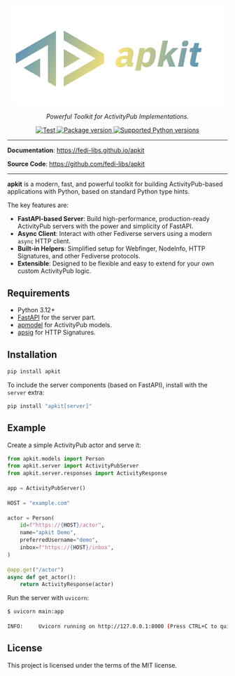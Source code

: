 <style>
.md-content .md-typeset h1 { display: none; }
</style>

<p align="center">
  <a href="https://fedi-libs.github.io/apkit">
    <img src="https://raw.githubusercontent.com/fedi-libs/assets/refs/heads/main/png/apkit.png" alt="apkit" />
  </a>
</p>
<p align="center">
    <em>Powerful Toolkit for ActivityPub Implementations.</em>
</p>
<p align="center">
<a href="https://github.com/fedi-libs/apkit/actions/workflows/publish.yml" target="_blank">
    <img src="https://github.com/fedi-libs/apkit/actions/workflows/publish.yml/badge.svg" alt="Test">
</a>
<a href="https://pypi.org/project/apkit" target="_blank">
    <img src="https://img.shields.io/pypi/v/apkit.svg" alt="Package version">
</a>
<a href="https://pypi.org/project/apkit" target="_blank">
    <img src="https://img.shields.io/pypi/pyversions/apkit.svg" alt="Supported Python versions">
</a>
</p>

---

**Documentation**: <a href="https://fedi-libs.github.io/apkit" target="_blank">https://fedi-libs.github.io/apkit</a>

**Source Code**: <a href="https://github.com/fedi-libs/apkit" target="_blank">https://github.com/fedi-libs/apkit</a>

---

**apkit** is a modern, fast, and powerful toolkit for building ActivityPub-based applications with Python, based on standard Python type hints.

The key features are:

* **FastAPI-based Server**: Build high-performance, production-ready ActivityPub servers with the power and simplicity of FastAPI.
* **Async Client**: Interact with other Fediverse servers using a modern `async` HTTP client.
* **Built-in Helpers**: Simplified setup for Webfinger, NodeInfo, HTTP Signatures, and other Fediverse protocols.
* **Extensible**: Designed to be flexible and easy to extend for your own custom ActivityPub logic.

## Requirements

* Python 3.12+
* [FastAPI](https://fastapi.tiangolo.com/) for the server part.
* [apmodel](https://github.com/fedi-libs/apmodel) for ActivityPub models.
* [apsig](https://github.com/fedi-libs/apsig) for HTTP Signatures.

## Installation

```bash
pip install apkit
```

To include the server components (based on FastAPI), install with the `server` extra:

```bash
pip install "apkit[server]"
```

## Example

Create a simple ActivityPub actor and serve it:

```python
from apkit.models import Person
from apkit.server import ActivityPubServer
from apkit.server.responses import ActivityResponse

app = ActivityPubServer()

HOST = "example.com"

actor = Person(
    id=f"https://{HOST}/actor",
    name="apkit Demo",
    preferredUsername="demo",
    inbox=f"https://{HOST}/inbox",
)

@app.get("/actor")
async def get_actor():
    return ActivityResponse(actor)

```

Run the server with `uvicorn`:

```bash
$ uvicorn main:app

INFO:     Uvicorn running on http://127.0.0.1:8000 (Press CTRL+C to quit)
```

## License

This project is licensed under the terms of the MIT license.
